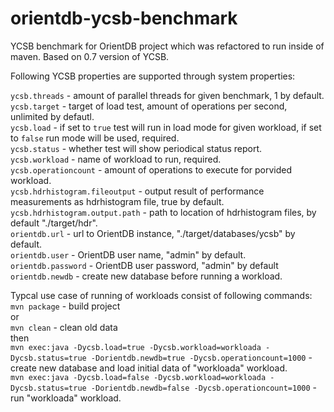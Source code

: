 # orientdb-ycsb-benchmark
YCSB benchmark for OrientDB project which was refactored to run inside of maven. Based on 0.7 version of YCSB.

Following YCSB properties are supported through system properties:

`ycsb.threads` - amount of parallel threads for given benchmark, 1 by default.<br>
`ycsb.target` - target of load test, amount of operations per second, unlimited by defautl.<br>
`ycsb.load` - if set to `true` test will run in load mode for given workload, if set to `false` run mode will be used, required.<br>
`ycsb.status` - whether test will show periodical status report.<br>
`ycsb.workload` - name of workload to run, required.<br>
`ycsb.operationcount` - amount of operations to execute for porvided workload.<br>
`ycsb.hdrhistogram.fileoutput` - output result of performance measurements as hdrhistogram file, true by default.<br>
`ycsb.hdrhistogram.output.path` - path to location of hdrhistogram files, by default "./target/hdr".<br>
`orientdb.url` - url to OrientDB instance, "./target/databases/ycsb" by default.<br>
`orientdb.user` - OrientDB user name, "admin" by default.<br>
`orientdb.password` - OrientDB user password, "admin" by default<br>
`orientdb.newdb` - create new database before running a workload.<br>

Typcal use case of running of workloads consist of following commands:<br>
`mvn package` - build project<br>
or<br>
`mvn clean` - clean old data<br>
then <br>
`mvn exec:java -Dycsb.load=true -Dycsb.workload=workloada -Dycsb.status=true -Dorientdb.newdb=true -Dycsb.operationcount=1000` - create new database and load initial data of "workloada" workload.<br>
`mvn exec:java -Dycsb.load=false -Dycsb.workload=workloada -Dycsb.status=true -Dorientdb.newdb=false -Dycsb.operationcount=1000` - run "workloada" workload.<br>




